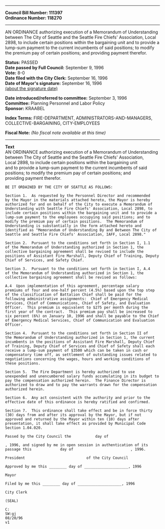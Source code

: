 * * * * *  
  
**Council Bill Number: [](#h0)[](#h2)111397**   
**Ordinance Number: 118270**  
  
* * * * *  
  
AN ORDINANCE authorizing execution of a Memorandum of Understanding between The City of Seattle and the Seattle Fire Chiefs' Association, Local 2898, to include certain positions within the bargaining unit and to provide a lump-sum payment to the current incumbents of said positions; to modify the premium pay of certain positions; and providing payment therefor.  
  
**Status:** PASSED   
**Date passed by Full Council:** September 9, 1996   
**Vote:** 8-0   
**Date filed with the City Clerk:** September 16, 1996   
**Date of Mayor's signature:** September 16, 1996   
[(about the signature date)](/~public/approvaldate.htm)   
  
  
**Date introduced/referred to committee:** September 3, 1996   
**Committee:** Planning Personnel and Labor Policy   
**Sponsor:** KRAABEL   
  
**Index Terms:** FIRE-DEPARTMENT, ADMINISTRATORS-AND-MANAGERS, COLLECTIVE-BARGAINING, CITY-EMPLOYEES  
  
**Fiscal Note:** *(No fiscal note available at this time)*  
  
* * * * *  
  
**Text**  
    AN ORDINANCE authorizing execution of a Memorandum of Understanding  
    between The City of Seattle and the Seattle Fire Chiefs' Association,  
    Local 2898, to include certain positions within the bargaining unit  
    and to provide a lump-sum payment to the current incumbents of said  
    positions; to modify the premium pay of certain positions; and  
    providing payment therefor.  
  
    BE IT ORDAINED BY THE CITY OF SEATTLE AS FOLLOWS:  
  
    Section 1.  As requested by the Personnel Director and recommended  
    by the Mayor in the materials attached hereto, the Mayor is hereby  
    authorized for and on behalf of the City to execute a Memorandum of  
    Understanding with Seattle Fire Chiefs' Association, Local 2898, to  
    include certain positions within the bargaining unit and to provide a  
    lump-sum payment to the employees occupying said positions; and to  
    modify the premium pay of certain positions.  The Memorandum of  
    Understanding is substantially in the form attached hereto and  
    identified as "Memorandum of Understanding By and Between The City of  
    Seattle and Seattle Fire Chiefs' Association, IAFF, Local 2898."  
  
    Section 2.  Pursuant to the conditions set forth in Section I, 1.1  
    of the Memorandum of Understanding authorized in Section 1, the  
    collective bargaining agreement shall be revised to include the  
    positions of Assistant Fire Marshall, Deputy Chief of Training, Deputy  
    Chief of Services, and Safety Chief.  
  
    Section 3.  Pursuant to the conditions set forth in Section I, A.4  
    of the Memorandum of Understanding authorized in Section 1, the  
    collective bargaining agreement shall be revised as follows:  
  
    A.4  Upon implementation of this agreement, percentage salary  
    premiums of four and one-half percent (4.5%) based upon the top step  
    of the classification of Battalion Chief shall be paid for the  
    following administrative assignments:  Chief of Emergency Medical  
    Services, Chief of Communications, Chief of Safety, and Evaluation  
    Officer.  This premium is equivalent to $275 per month during the  
    first year of the contract.  This premium pay shall be increased to  
    six percent (6%) on January 10, 1996 and shall be payable to the Chief  
    of Emergency Medical Services, Chief of Communication and Evaluation  
    Officer.  
  
    Section 4.  Pursuant to the conditions set forth in Section II of  
    the Memorandum of Understanding authorized in Section 1, the current  
    incumbents in the positions of Assistant Fire Marshall, Deputy Chief  
    of Training, Deputy Chief of Services and Chief of Safety shall each  
    receive a lump-sum payment of $3500 which can be taken in cash or  
    compensatory time off, as settlement of outstanding issues related to  
    negotiations concerning the wages, hours and working conditions of  
    these positions.  
  
    Section 5.  The Fire Department is hereby authorized to use  
    unexpended and unencumbered salary funds accumulating in its budget to  
    pay the compensation authorized herein.  The Finance Director is  
    authorized to draw and to pay the warrants drawn for the compensation  
    authorized herein.  
  
    Section 6.  Any act consistent with the authority and prior to the  
    effective date of this ordinance is hereby ratified and confirmed.  
  
    Section 7.  This ordinance shall take effect and be in force thirty  
    (30) days from and after its approval by the Mayor, but if not  
    approved and returned by the Mayor within ten (10) days after  
    presentation, it shall take effect as provided by Municipal Code  
    Section 1.04.020.  
  
    Passed by the City Council the           day of  
  
    , 1996, and signed by me in open session in authentication of its  
    passage this             day of                          , 1996.  
  
    President                            of the City Council  
  
    Approved by me this ________ day of ____________________, 1996  
  
    Mayor  
  
    Filed by me this ________ day of ____________________, 1996  
  
    City Clerk  
  
    (SEAL)  
  
    C:  
    SW:gj  
    08/20/96  
    v1  
